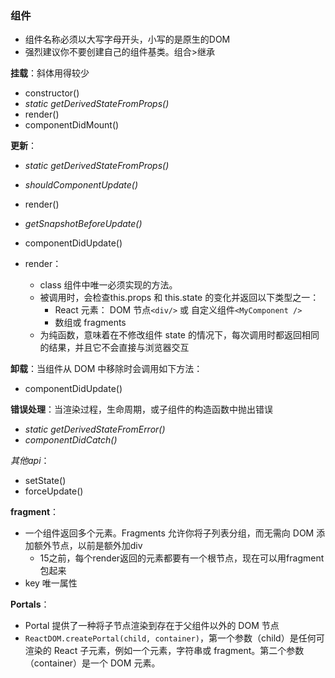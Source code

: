 ### 组件
-  组件名称必须以大写字母开头，小写的是原生的DOM
-  强烈建议你不要创建自己的组件基类。组合>继承

**挂载**：斜体用得较少
   - constructor()
   - *static getDerivedStateFromProps()*
   - render()
   - componentDidMount()

**更新**：
- *static getDerivedStateFromProps()*
- *shouldComponentUpdate()*
- render()
- *getSnapshotBeforeUpdate()*
- componentDidUpdate()
  
- render：
  -  class 组件中唯一必须实现的方法。
  -  被调用时，会检查this.props 和 this.state 的变化并返回以下类型之一：
     -  React 元素： DOM 节点`<div/>` 或 自定义组件`<MyComponent />`
     -  数组或 fragments
  - 为纯函数，意味着在不修改组件 state 的情况下，每次调用时都返回相同的结果，并且它不会直接与浏览器交互

**卸载**：当组件从 DOM 中移除时会调用如下方法：
  - componentDidUpdate()

**错误处理**：当渲染过程，生命周期，或子组件的构造函数中抛出错误
  - *static getDerivedStateFromError()*
  - *componentDidCatch()*

*其他api*：
  - setState()
  - forceUpdate()


**fragment**：
  - 一个组件返回多个元素。Fragments 允许你将子列表分组，而无需向 DOM 添加额外节点，以前是额外加div
    - 15之前，每个render返回的元素都要有一个根节点，现在可以用fragment包起来
  - key 唯一属性

**Portals**：
- Portal 提供了一种将子节点渲染到存在于父组件以外的 DOM 节点
- `ReactDOM.createPortal(child, container)`，第一个参数（child）是任何可渲染的 React 子元素，例如一个元素，字符串或 fragment。第二个参数（container）是一个 DOM 元素。